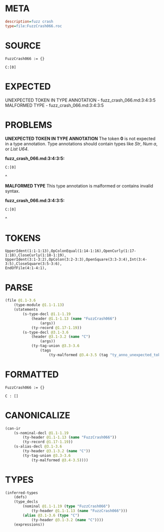# META
~~~ini
description=fuzz crash
type=file:FuzzCrash066.roc
~~~
# SOURCE
~~~roc
FuzzCrash066 := {}

C:[0]
~~~
# EXPECTED
UNEXPECTED TOKEN IN TYPE ANNOTATION - fuzz_crash_066.md:3:4:3:5
MALFORMED TYPE - fuzz_crash_066.md:3:4:3:5
# PROBLEMS
**UNEXPECTED TOKEN IN TYPE ANNOTATION**
The token **0** is not expected in a type annotation.
Type annotations should contain types like _Str_, _Num a_, or _List U64_.

**fuzz_crash_066.md:3:4:3:5:**
```roc
C:[0]
```
   ^


**MALFORMED TYPE**
This type annotation is malformed or contains invalid syntax.

**fuzz_crash_066.md:3:4:3:5:**
```roc
C:[0]
```
   ^


# TOKENS
~~~zig
UpperIdent(1:1-1:13),OpColonEqual(1:14-1:16),OpenCurly(1:17-1:18),CloseCurly(1:18-1:19),
UpperIdent(3:1-3:2),OpColon(3:2-3:3),OpenSquare(3:3-3:4),Int(3:4-3:5),CloseSquare(3:5-3:6),
EndOfFile(4:1-4:1),
~~~
# PARSE
~~~clojure
(file @1.1-3.6
	(type-module @1.1-1.13)
	(statements
		(s-type-decl @1.1-1.19
			(header @1.1-1.13 (name "FuzzCrash066")
				(args))
			(ty-record @1.17-1.19))
		(s-type-decl @3.1-3.6
			(header @3.1-3.2 (name "C")
				(args))
			(ty-tag-union @3.3-3.6
				(tags
					(ty-malformed @3.4-3.5 (tag "ty_anno_unexpected_token")))))))
~~~
# FORMATTED
~~~roc
FuzzCrash066 := {}

C : []
~~~
# CANONICALIZE
~~~clojure
(can-ir
	(s-nominal-decl @1.1-1.19
		(ty-header @1.1-1.13 (name "FuzzCrash066"))
		(ty-record @1.17-1.19))
	(s-alias-decl @3.1-3.6
		(ty-header @3.1-3.2 (name "C"))
		(ty-tag-union @3.3-3.6
			(ty-malformed @3.4-3.5))))
~~~
# TYPES
~~~clojure
(inferred-types
	(defs)
	(type_decls
		(nominal @1.1-1.19 (type "FuzzCrash066")
			(ty-header @1.1-1.13 (name "FuzzCrash066")))
		(alias @3.1-3.6 (type "C")
			(ty-header @3.1-3.2 (name "C"))))
	(expressions))
~~~

